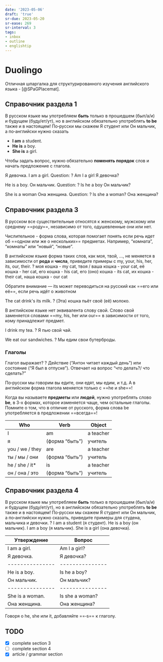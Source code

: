 ```yaml
---
date: '2023-05-06'
draft: 'true'
sr-due: 2023-05-20
sr-ease: 269
sr-interval: 3
tags:
- inbox
- outline
- englishtip
---
```


# Duolingo

Отличная шпаргалка для структурированного изучения английского языка -
[@SPaGPlacemat].

## Справочник раздела 1

В русском языке мы употребляем **быть** только в прошедшем (был/a/и) и будущем
(буду/ет/ут), но в английском обязательно употреблять **to be** также и в
настоящем! По‑русски мы скажем Я студент или Он мальчик, а по‑английски нужно
сказать


- **I am** a student.
- **He is** a boy.
- **She is** a girl.

Чтобы задать вопрос, нужно обязательно **поменять порядок** слов и начать
предложение с глагола.

Я девочка.
I am a girl. Question:
?
Am I a girl
Я девочка?
<!--SR:!2023-05-19,8,250-->

He is a boy.
Он мальчик. Question:
?
Is he a boy
Он мальчик?
<!--SR:!2023-05-20,9,250-->

She is a woman
Она женщина. Question:
?
Is she a woman?
Она женщина?
<!--SR:!2023-05-19,8,250-->

## Справочник раздела 3

В русском все существительные относятся к женскому, мужскому или среднему
==роду==, независимо от того, одушевленные они или нет.

Числительное - форма слова, которая помогает понять если речь идет об
==одном или же о нескольких== предметах. Например, “комната”, “комнаты” или
“новый”, “новые”.

В английском языке форма таких слов, как моя, твой, ..., не меняется в
зависимости от **рода** и **числа**, приведите примеры с my, your, his, her, its, our,
their.
?
моя кошка - my cat,
твоя / ваша кошка - your cat,
её кошка - her cat,
его кошка - his cat,
его (оно) кошка - its cat,
их кошка - their cat,
наша кошка - our cat
<!--SR:!2023-05-12,3,268-->

Обратите внимание — its может переводиться на русский как ==его или её==, если
речь идёт о животном
<!--SR:!2023-05-18,7,250-->

The cat drink's its milk.
?
(Эта) кошка пьёт своё (её) молоко.
<!--SR:!2023-05-20,9,250-->

В английском языке нет эквивалента слову свой. Слово свой заменяется словами
==my, his, her или our== в зависимости от того, кому принадлежит предмет.
<!--SR:!2023-05-14,3,210-->

I drink my tea.
?
Я пью свой чай.
<!--SR:!2023-05-17,6,250-->

We eat our sandwiches.
?
Мы едим свои бутерброды.
<!--SR:!2023-05-18,7,250-->

### Глаголы

Глагол выражает?
?
Действие (“Антон читает каждый день”) или состояние (“Я был в отпуске”).
Отвечает на вопрос “что делать?/ что сделать?”

По‑русски мы говорим вы едите, они едят, мы едим, и т.д. А в английском форма
глагола меняется только с ==he и she==!
<!--SR:!2023-05-21,10,250-->

Когда вы называете **предметы** или **людей**, нужно употреблять слово **be**, в
3-х формах, которое изменяется чаще, чем остальные глаголы. Помните о том, что в
отличие от русского, форма слова be употребляется в предложении ==всегда==!

| Who             | Verb           | Object    |
| --------------- | -------------- | --------- |
| I               | am             | a teacher |
| я               | (форма “быть”) | учитель   |
| you / we / they | are            | a teacher |
| ты / мы / они   | (форма “быть”) | учитель   |
| he / she / it\* | is             | a teacher |
| он / она / это  | (форма “быть”) | учитель   |

## Справочник раздела 4

В русском языке мы употребляем **быть** только в прошедшем (был/a/и) и будущем
(буду/ет/ут), но в английском обязательно употреблять **to be** также и в
настоящем!
По‑русски мы скажем Я студент или Он мальчик, а по‑английски нужно сказать,
приведите примеры для студена, мальчика и девочки.
?
I am a student (я студент). He is a boy (он мальчик). I am a boy (я мальчик).
She is a girl (она девочка).

| Утверждение     | Вопрос          |
| --------------- | --------------- |
| I am a girl.    | Am I a girl?    |
| Я девочка.      | Я девочка?      |
| --------------- | --------------- |
| He is a boy.    | Is he a boy?    |
| Он мальчик.     | Он мальчик?     |
| --------------- | --------------- |
| She is a woman. | Is she a woman? |
| Она женщина.    | Она женщина?    |

Говоря о he, she или it, добавляйте ==‑s== к глаголу.

## TODO


- [x] complete section 3
- [ ] complete section 4
- [x] article / grammar section